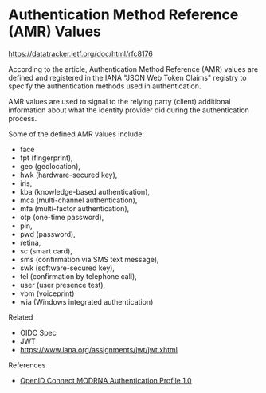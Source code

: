 # Authentication Method Reference (AMR) Values

https://datatracker.ietf.org/doc/html/rfc8176

According to the article, Authentication Method Reference (AMR) values are defined and registered in the IANA "JSON Web Token Claims" registry to specify the authentication methods used in authentication.

AMR values are used to signal to the relying party (client) additional information about what the identity provider did during the authentication process.

Some of the defined AMR values include:

* face
* fpt (fingerprint), 
* geo (geolocation), 
* hwk (hardware-secured key), 
* iris, 
* kba (knowledge-based authentication), 
* mca (multi-channel authentication), 
* mfa (multi-factor authentication), 
* otp (one-time password), 
* pin, 
* pwd (password), 
* retina, 
* sc (smart card), 
* sms (confirmation via SMS text message), 
* swk (software-secured key), 
* tel (confirmation by telephone call), 
* user (user presence test), 
* vbm (voiceprint)
* wia (Windows integrated authentication)

Related

* OIDC Spec
* JWT
* https://www.iana.org/assignments/jwt/jwt.xhtml

References

* [OpenID Connect MODRNA Authentication Profile 1.0](https://openid.net/specs/openid-connect-modrna-authentication-1_0.html)